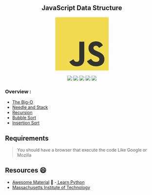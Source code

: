 
<div align="center">
<h2>  JavaScript Data Structure</h2>
<img src='icons/JavaScript-logo.png'  width="175" />
<p align="center">
	<a href="https://img.shields.io/github/languages/top/Ahmed-Hamdy101/JavaScript-Data-Structure"> <img src="https://img.shields.io/github/languages/top/Ahmed-Hamdy101/JavaScript-Data-Structure"/></a>
	<a href="https://img.shields.io/github/stars/Ahmed-Hamdy101/JavaScript-Data-Structure?style=social"> <img src="https://img.shields.io/github/stars/Ahmed-Hamdy101/JavaScript-Data-Structure?style=social"/></a>
	<a href="https://img.shields.io/github/repo-size/Ahmed-Hamdy10M1/JavaScript-Data-Structure?style=plastic"> <img src="https://img.shields.io/github/repo-size/Ahmed-Hamdy101/JavaScript-Data-Structure?style=plastic"/></a> <a href="https://twitter.com/Torn40535516"><img src="https://img.shields.io/twitter/url?style=social&url=https%3A%2F%2Fimg.shields.io%2Ftwitter%2Furl%3Fstyle%3Dsocial%26url%3D%252FTorn40535516"  height="20"/></a>
<img src="https://img.shields.io/github/watchers/Ahmed-Hamdy101/JavaScript-Data-Structure?style=social"  height="20"/></a>

</p>
</div>

### Overview :
 - [The Big-O](./A_Big-O)
 - [Needle and Stack](./B_Needle-Stack)
 - [Recursion](./C_Recursion)
 - [Bubble Sort](./D_Bubble-Sort)
 - [Insertion Sort](./E_Insertion-Sort)


## Requirements
 >You should have a browser that execute the code Like Google or Mozilla
## Resources :smile:
 - [Awesome Material](https://github.com/Ahmed-Hamdy101/Awesome-Material) :stars:
 -[ Learn Python](https://www.learnpython.org/)
 - [Massachusetts Institute of Technology](https://ocw.mit.edu/courses/6-00-introduction-to-computer-science-and-programming-fall-2008/)
